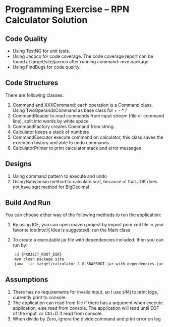 Programming Exercise – RPN Calculator Solution
===============================

Code Quality
------------
- Using TestNG for unit tests.
- Using Jacoco for code coverage. The code coverage report can be found at target/site/jacoco after running command: mvn package.
- Using FindBugs for code quality.


Code Structures
---------------
There are following classes:

1. Command and XXXCommand: each operation is a Command class. Using TwoOperandsCommand as base class for + - * /
2. CommandReader to read commands from input stream (file or command line), split into words by white space
3. CommandFactory creates Command from string.
4. Calculator keeps a stack of numbers
5. CommandExecutor execute command on calculator, this class saves the execution history and able to undo commands.
6. CalculatorPrinter to print calculator stack and error messages


Designs
-------
1. Using command pattern to execute and undo
2. Using Babylonian method to calculate sqrt, because of that JDK does not have sqrt method for BigDecimal


Build And Run
--------------------
You can choose either way of the following methods to run the application:

1. By using IDE, you can open maven project by import pom.xml file in your favorite ide(Intellij Idea is suggested), run the Main class

2. To create a executable jar file with dependencies included. then you can run by:
```bash
    cd {PROJECT_ROOT_DIR}
    mvn clean package site
    java -jar target/calculator-1.0-SNAPSHOT-jar-with-dependencies.jar [command file path]
```

Assumptions
-----------
1. There has no requirements for invalid input, so I use slf4j to print logs, currently print to console.
2. The application can read from file if there has a argument when execute application, else read from console.
    The application will read until EOF of the input, or Ctrl+D if read from console.
3. When divide by Zero, ignore the divide command and print error on log